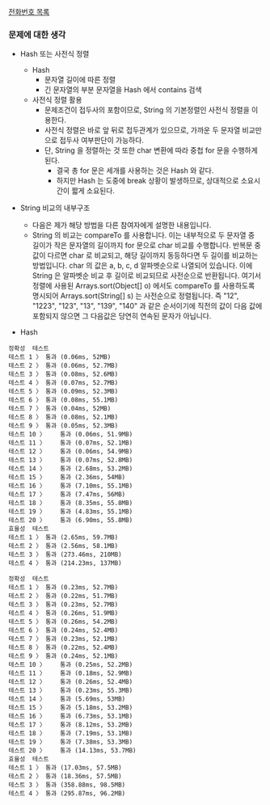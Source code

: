 [전화번호 목록](https://programmers.co.kr/learn/courses/30/lessons/42577)

### 문제에 대한 생각
- Hash 또는 사전식 정렬
    - Hash
        - 문자열 길이에 따른 정렬
        - 긴 문자열의 부분 문자열을 Hash 에서 contains 검색
    - 사전식 정렬 활용
        - 문제조건이 접두사의 포함이므로, String 의 기본정렬인 사전식 정렬을 이용한다.
        - 사전식 정렬은 바로 앞 뒤로 접두관계가 있으므로, 가까운 두 문자열 비교만으로 접두사 여부판단이 가능하다.
        - 단, String 을 정렬하는 것 또한 char 변환에 따라 중첩 for 문을 수행하게 된다.
            - 결국 총 for 문은 세개를 사용하는 것은 Hash 와 같다.
            - 하지만 Hash 는 도중에 break 상황이 발생하므로, 상대적으로 소요시간이 짧게 소요된다.
- String 비교의 내부구조
    - 다음은 제가 해당 방법을 다른 참여자에게 설명한 내용입니다.
    - String 의 비교는 compareTo 를 사용합니다. 이는 내부적으로 두 문자열 중 길이가 작은 문자열의 길이까지 for 문으로 char 비교를 수행합니다. 반복문 중 값이 다르면 char 로 비교되고, 해당 길이까지 동등하다면 두 길이를 비교하는 방법입니다. char 의 값은 a, b, c, d 알파벳순으로 나열되어 있습니다. 이에 String 은 알파벳순 비교 후 길이로 비교되므로 사전순으로 반환됩니다. 여기서 정렬에 사용된 Arrays.sort(Object[] o) 에서도 compareTo 를 사용하도록 명시되어 Arrays.sort(String[] s) 는 사전순으로 정렬됩니다. 즉 "12", "1223", "123", "13", "139", "140" 과 같은 순서이기에 직전의 값이 다음 값에 포함되지 않으면 그 다음값은 당연히 연속된 문자가 아닙니다.


- Hash
```
정확성  테스트
테스트 1 〉	통과 (0.06ms, 52MB)
테스트 2 〉	통과 (0.06ms, 52.7MB)
테스트 3 〉	통과 (0.08ms, 52.6MB)
테스트 4 〉	통과 (0.07ms, 52.7MB)
테스트 5 〉	통과 (0.09ms, 52.3MB)
테스트 6 〉	통과 (0.08ms, 55.1MB)
테스트 7 〉	통과 (0.04ms, 52MB)
테스트 8 〉	통과 (0.08ms, 52.1MB)
테스트 9 〉	통과 (0.05ms, 52.3MB)
테스트 10 〉	통과 (0.06ms, 51.9MB)
테스트 11 〉	통과 (0.07ms, 52.1MB)
테스트 12 〉	통과 (0.06ms, 54.9MB)
테스트 13 〉	통과 (0.07ms, 52.8MB)
테스트 14 〉	통과 (2.68ms, 53.2MB)
테스트 15 〉	통과 (2.36ms, 54MB)
테스트 16 〉	통과 (7.10ms, 55.1MB)
테스트 17 〉	통과 (7.47ms, 56MB)
테스트 18 〉	통과 (8.35ms, 55.8MB)
테스트 19 〉	통과 (4.83ms, 55.1MB)
테스트 20 〉	통과 (6.90ms, 55.8MB)
효율성  테스트
테스트 1 〉	통과 (2.65ms, 59.7MB)
테스트 2 〉	통과 (2.56ms, 58.1MB)
테스트 3 〉	통과 (273.46ms, 210MB)
테스트 4 〉	통과 (214.23ms, 137MB)
```

```
정확성  테스트
테스트 1 〉	통과 (0.23ms, 52.7MB)
테스트 2 〉	통과 (0.22ms, 51.7MB)
테스트 3 〉	통과 (0.23ms, 52.7MB)
테스트 4 〉	통과 (0.26ms, 51.9MB)
테스트 5 〉	통과 (0.26ms, 54.2MB)
테스트 6 〉	통과 (0.24ms, 52.4MB)
테스트 7 〉	통과 (0.23ms, 52.1MB)
테스트 8 〉	통과 (0.22ms, 52.4MB)
테스트 9 〉	통과 (0.24ms, 52.1MB)
테스트 10 〉	통과 (0.25ms, 52.2MB)
테스트 11 〉	통과 (0.18ms, 52.9MB)
테스트 12 〉	통과 (0.26ms, 52.4MB)
테스트 13 〉	통과 (0.23ms, 55.3MB)
테스트 14 〉	통과 (5.69ms, 53MB)
테스트 15 〉	통과 (5.18ms, 53.2MB)
테스트 16 〉	통과 (6.73ms, 53.1MB)
테스트 17 〉	통과 (8.12ms, 53.2MB)
테스트 18 〉	통과 (7.19ms, 53.1MB)
테스트 19 〉	통과 (7.38ms, 53.3MB)
테스트 20 〉	통과 (14.13ms, 53.7MB)
효율성  테스트
테스트 1 〉	통과 (17.03ms, 57.5MB)
테스트 2 〉	통과 (18.36ms, 57.5MB)
테스트 3 〉	통과 (358.88ms, 98.5MB)
테스트 4 〉	통과 (295.87ms, 96.2MB)
```